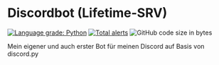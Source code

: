 # Discordbot (Lifetime-SRV)
<a href="https://lgtm.com/projects/g/JustiinGER/discordbot/context:python"><img alt="Language grade: Python" src="https://img.shields.io/lgtm/grade/python/g/JustiinGER/discordbot.svg?logo=lgtm&logoWidth=18"/></a>
<a href="https://lgtm.com/projects/g/JustiinGER/discordbot/alerts/"><img alt="Total alerts" src="https://img.shields.io/lgtm/alerts/g/JustiinGER/discordbot.svg?logo=lgtm&logoWidth=18"/></a>
<img alt="GitHub code size in bytes" src="https://img.shields.io/github/languages/code-size/JustiinGER/discordbot?color=brightgreen">

Mein eigener und auch erster Bot für meinen Discord auf Basis von discord.py
